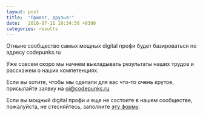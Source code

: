 ```yaml
---
layout: post
title:  "Привет, друзья!"
date:   2016-07-11 19:34:50 +0300
categories: results
---
```

Отныне сообщество самых мощных digital профи будет базироваться по адресу codepunks.ru

Уже совсем скоро мы начнем выкладывать результаты наших трудов и расскажем о наших компетенциях.

Если вы хотите, чтобы мы сделали для вас что-то очень крутое, присылайте заявку на oi@codepunks.ru

Если вы мощный digital профи и еще не состоите в нашем сообществе, пожалуйста, не стесняйтесь, заполните <a href = "http://goo.gl/forms/0YPRDuRTE6NR7l7r1">эту форму</a>.
